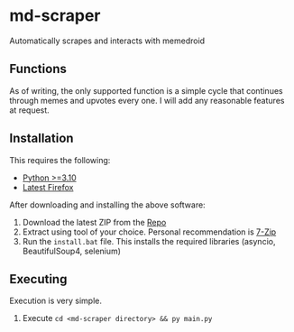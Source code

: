 # md-scraper
Automatically scrapes and interacts with memedroid

## Functions
As of writing, the only supported function is a simple cycle that continues through memes and upvotes every one. I will add any reasonable features at request.

## Installation
This requires the following:
- [Python >=3.10](https://www.python.org/downloads/)
- [Latest Firefox](https://www.mozilla.org/en-US/firefox/new/)

After downloading and installing the above software:
1. Download the latest ZIP from the [Repo](https://github.com/ShadowMagic896/md-scraper)
2. Extract using tool of your choice. Personal recommendation is [7-Zip](https://www.7-zip.org/)
3. Run the `install.bat` file. This installs the required libraries (asyncio, BeautifulSoup4, selenium)

## Executing
Execution is very simple.

1. Execute `cd <md-scraper directory> && py main.py`
